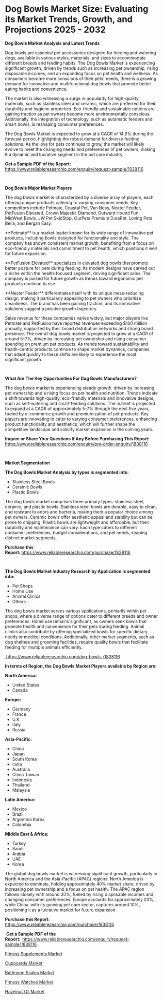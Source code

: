 <p><h1>Dog Bowls Market Size: Evaluating its Market Trends, Growth, and Projections 2025 - 2032</h1></p><p><strong>Dog Bowls Market Analysis and Latest Trends</strong></p>
<p><p>Dog bowls are essential pet accessories designed for feeding and watering dogs, available in various styles, materials, and sizes to accommodate different breeds and feeding habits. The Dog Bowls Market is experiencing significant growth, driven by trends such as increasing pet ownership, rising disposable incomes, and an expanding focus on pet health and wellness. As consumers become more conscious of their pets' needs, there is a growing demand for innovative and multifunctional dog bowls that promote better eating habits and convenience.</p><p>The market is also witnessing a surge in popularity for high-quality materials, such as stainless steel and ceramic, which are preferred for their durability and hygiene properties. Eco-friendly and sustainable options are gaining traction as pet owners become more environmentally conscious. Additionally, the integration of technology, such as automatic feeders and smart bowls, is reshaping consumer preferences.</p><p>The Dog Bowls Market is expected to grow at a CAGR of 14.9% during the forecast period, highlighting the robust demand for diverse feeding solutions. As the love for pets continues to grow, the market will likely evolve to meet the changing needs and preferences of pet owners, making it a dynamic and lucrative segment in the pet care industry.</p></p>
<p><strong>Get a Sample PDF of the Report:&nbsp;</strong> <a href="https://www.reliableresearchiq.com/enquiry/request-sample/1838116?utm_campaign=973&utm_medium=2&utm_source=Github&utm_content=ia&utm_term=06022025&utm_id=dog-bowls">https://www.reliableresearchiq.com/enquiry/request-sample/1838116</a></p>
<p>&nbsp;</p>
<p><strong>Dog Bowls Major Market Players</strong></p>
<p><p>The dog bowls market is characterized by a diverse array of players, each offering unique products catering to varying consumer needs. Key competitors include Petmate, Coastal Pet, Van Ness, Neater Feeder, PetFusion Elevated, Crown Majestic Diamond, Outward Hound Fun, MidWest Bowls, JW Pet SkidStop, OurPets Premium DuraPet, Loving Pets Bella, and Bergan Easy.</p><p>**Petmate** is a market leader known for its wide range of innovative pet products, including bowls designed for functionality and style. The company has shown consistent market growth, benefiting from a focus on eco-friendly materials and commitment to pet health, which positions it well for future expansion.</p><p>**PetFusion Elevated** specializes in elevated dog bowls that promote better posture for pets during feeding. Its modern designs have carved out a niche within the health-focused segment, driving significant sales. The company is poised for future growth as trends toward ergonomic pet products continue to rise.</p><p>**Neater Feeder** differentiates itself with its unique mess-reducing design, making it particularly appealing to pet owners who prioritize cleanliness. The brand has been gaining traction, and its innovative solutions suggest a positive growth trajectory.</p><p>Sales revenue for these companies varies widely, but major players like Petmate and PetFusion have reported revenues exceeding $100 million annually, supported by their broad distribution networks and strong brand presence. The overall dog bowls market is projected to grow at a CAGR of around 5-7%, driven by increasing pet ownership and rising consumer spending on premium pet products. As trends toward sustainability and health-centric products continue to shape market dynamics, companies that adapt quickly to these shifts are likely to experience the most significant growth.</p></p>
<p>&nbsp;</p>
<p><strong>What Are The Key Opportunities For Dog Bowls Manufacturers?</strong></p>
<p><p>The dog bowls market is experiencing steady growth, driven by increasing pet ownership and a rising focus on pet health and nutrition. Trends indicate a shift towards high-quality, eco-friendly materials and innovative designs, such as self-watering and smart feeding solutions. The market is projected to expand at a CAGR of approximately 5-7% through the next five years, fueled by e-commerce growth and premiumization of pet products. Key players are innovating to cater to varying consumer preferences, enhancing product functionality and aesthetics, which will further shape the competitive landscape and solidify market expansion in the coming years.</p></p>
<p><strong>Inquire or Share Your Questions If Any Before Purchasing This Report:</strong> <a href="https://www.reliableresearchiq.com/enquiry/pre-order-enquiry/1838116?utm_campaign=973&utm_medium=2&utm_source=Github&utm_content=ia&utm_term=06022025&utm_id=dog-bowls">https://www.reliableresearchiq.com/enquiry/pre-order-enquiry/1838116</a></p>
<p>&nbsp;</p>
<p><strong>Market Segmentation</strong></p>
<p><strong>The Dog Bowls Market Analysis by types is segmented into:</strong></p>
<p><ul><li>Stainless Steel Bowls</li><li>Ceramic Bowls</li><li>Plastic Bowls</li></ul></p>
<p><p>The dog bowls market comprises three primary types: stainless steel, ceramic, and plastic bowls. Stainless steel bowls are durable, easy to clean, and resistant to odors and bacteria, making them a popular choice among pet owners. Ceramic bowls offer aesthetic appeal and stability but can be prone to chipping. Plastic bowls are lightweight and affordable, but their durability and maintenance can vary. Each type caters to different consumer preferences, budget considerations, and pet needs, shaping distinct market segments.</p></p>
<p><strong>Purchase this Report:&nbsp;</strong><a href="https://www.reliableresearchiq.com/purchase/1838116?utm_campaign=973&utm_medium=2&utm_source=Github&utm_content=ia&utm_term=06022025&utm_id=dog-bowls">https://www.reliableresearchiq.com/purchase/1838116</a></p>
<p>&nbsp;</p>
<p><strong>The Dog Bowls Market Industry Research by Application is segmented into:</strong></p>
<p><ul><li>Pet Shops</li><li>Home Use</li><li>Animal Clinics</li><li>Others</li></ul></p>
<p><p>The dog bowls market serves various applications, primarily within pet shops, where a diverse range of options cater to different breeds and owner preferences. Home use remains significant, as owners seek bowls that promote health and convenience for their pets during feeding. Animal clinics also contribute by offering specialized bowls for specific dietary needs or medical conditions. Additionally, other market segments, such as dog shelters and grooming facilities, require quality bowls that facilitate feeding for multiple animals efficiently.</p></p>
<p><a href="https://www.reliableresearchiq.com/dog-bowls-r1838116?utm_campaign=973&utm_medium=2&utm_source=Github&utm_content=ia&utm_term=06022025&utm_id=dog-bowls">&nbsp;https://www.reliableresearchiq.com/dog-bowls-r1838116</a></p>
<p><strong>In terms of Region, the Dog Bowls Market Players available by Region are:</strong></p>
<p>
    <p> <strong> North America: </strong>
        <ul>
            <li>United States</li>
            <li>Canada</li>
        </ul>
        </p> 
    <p> <strong> Europe: </strong>
        <ul>
            <li>Germany</li>
            <li>France</li>
            <li>U.K.</li>
            <li>Italy</li>
            <li>Russia</li>
        </ul>
        </p> 
    <p> <strong> Asia-Pacific: </strong>
        <ul>
            <li>China</li>
            <li>Japan</li>
            <li>South Korea</li>
            <li>India</li>
            <li>Australia</li>
            <li>China Taiwan</li>
            <li>Indonesia</li>
            <li>Thailand</li>
            <li>Malaysia</li>
        </ul>
        </p> 
    <p> <strong> Latin America: </strong>
        <ul>
            <li>Mexico</li>
            <li>Brazil</li>
            <li>Argentina Korea</li>
            <li>Colombia</li>
        </ul>
        </p> 
    <p> <strong> Middle East & Africa: </strong>
        <ul>
            <li>Turkey</li>
            <li>Saudi</li>
            <li>Arabia</li>
            <li>UAE</li>
            <li>Korea</li>
        </ul>
    </p>
    </p>
<p><p>The global dog bowls market is witnessing significant growth, particularly in North America and the Asia-Pacific (APAC) regions. North America is expected to dominate, holding approximately 40% market share, driven by increasing pet ownership and a focus on pet health. The APAC region follows closely with around 30%, fueled by rising disposable incomes and changing consumer preferences. Europe accounts for approximately 20%, while China, with its growing pet care sector, captures around 10%, positioning it as a lucrative market for future expansion.</p></p>
<p><strong>Purchase this Report: </strong><a href="https://www.reliableresearchiq.com/purchase/1838116?utm_campaign=973&utm_medium=2&utm_source=Github&utm_content=ia&utm_term=06022025&utm_id=dog-bowls">https://www.reliableresearchiq.com/purchase/1838116</a></p>
<p>&nbsp;<strong>Get a Sample PDF of the Report:&nbsp;&nbsp;</strong><a href="https://www.reliableresearchiq.com/enquiry/request-sample/1838116?utm_campaign=973&utm_medium=2&utm_source=Github&utm_content=ia&utm_term=06022025&utm_id=dog-bowls">https://www.reliableresearchiq.com/enquiry/request-sample/1838116</a></p>
<p><strong></strong></p>
<p><p><a href="https://github.com/nkbaroga/Market-Research-Report-List-1/blob/main/fitness-supplements-market.md?utm_campaign=973&utm_medium=2&utm_source=Github&utm_content=ia&utm_term=06022025&utm_id=dog-bowls">Fitness Supplements Market</a></p><p><a href="https://github.com/sponsumelo/Market-Research-Report-List-1/blob/main/cupboards-market.md?utm_campaign=973&utm_medium=2&utm_source=Github&utm_content=ia&utm_term=06022025&utm_id=dog-bowls">Cupboards Market</a></p><p><a href="https://github.com/ritooesiaba/Market-Research-Report-List-1/blob/main/bathroom-scales-market.md?utm_campaign=973&utm_medium=2&utm_source=Github&utm_content=ia&utm_term=06022025&utm_id=dog-bowls">Bathroom Scales Market</a></p><p><a href="https://github.com/elvutedipela/Market-Research-Report-List-1/blob/main/fitness-watches-market.md?utm_campaign=973&utm_medium=2&utm_source=Github&utm_content=ia&utm_term=06022025&utm_id=dog-bowls">Fitness Watches Market</a></p><p><a href="https://github.com/hedbomkrahe/Market-Research-Report-List-1/blob/main/hazelnut-oil-market.md?utm_campaign=973&utm_medium=2&utm_source=Github&utm_content=ia&utm_term=06022025&utm_id=dog-bowls">Hazelnut Oil Market</a></p></p>